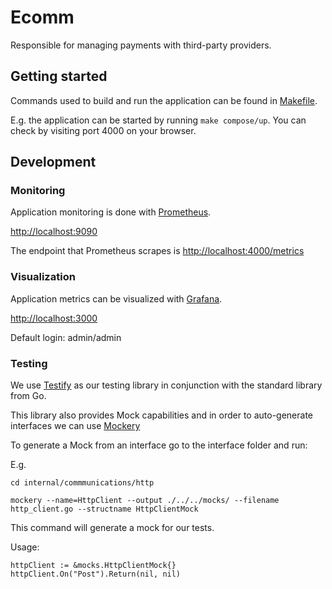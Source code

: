 # Ecomm

Responsible for managing payments with third-party providers.

## Getting started

Commands used to build and run the application can be found in [Makefile](./Makefile).

E.g. the application can be started by running `make compose/up`. You can check by visiting port 4000 on your browser.

## Development

### Monitoring

Application monitoring is done with [Prometheus](https://prometheus.io/).

[http://localhost:9090](http://localhost:9090)

The endpoint that Prometheus scrapes is [http://localhost:4000/metrics](http://localhost:4000/metrics)

### Visualization

Application metrics can be visualized with [Grafana](https://grafana.com/).

[http://localhost:3000](http://localhost:3000)

Default login: admin/admin

### Testing

We use [Testify](https://github.com/stretchr/testify) as our testing library in conjunction with the standard library
from Go.

This library also provides Mock capabilities and in order to auto-generate interfaces we can
use [Mockery](https://github.com/vektra/mockery)

To generate a Mock from an interface go to the interface folder and run:

E.g.

```
cd internal/commmunications/http
```

```
mockery --name=HttpClient --output ./../../mocks/ --filename http_client.go --structname HttpClientMock
```

This command will generate a mock for our tests.

Usage:

```
httpClient := &mocks.HttpClientMock{}
httpClient.On("Post").Return(nil, nil)
```